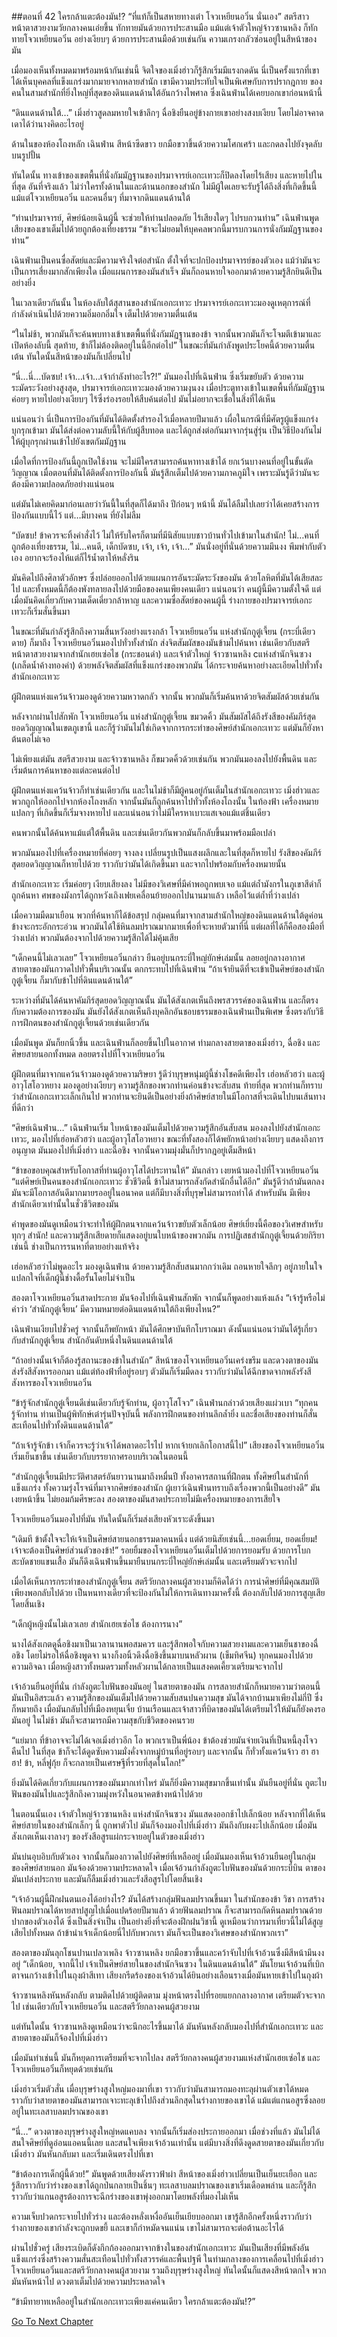 ##ตอนที่ 42 ใครกล้าแตะต้องมัน!?
“ที่แท้ก็เป็นสหายทางเต๋า โจวเหยียนอวิ๋น นั่นเอง” สตรีสาวหน้าตาสวยงามวัยกลางคนเอ่ยขึ้น ทักทายมันด้วยการประสานมือ แม้แต่เจ้าตัวใหญ่จ้าวซานหลิง ก็ทักทายโจวเหยียนอวิ๋น อย่างเงียบๆ ด้วยการประสานมือด้วยเช่นกัน ความเกรงกลัวซ่อนอยู่ในสีหน้าของมัน

เมื่อมองเห็นทั้งหมดมาพร้อมหน้ากันเช่นนี้ จิตใจของเมิ่งฮ่าวก็รู้สึกเริ่มมีแรงกดดัน นี่เป็นครั้งแรกที่เขาได้เห็นบุคคลที่แข็งแกร่งมากมายจากหลายสำนัก เขามีความประทับใจเป็นพิเศษกับการปรากฎกาย ของคนในสามสำนักที่ยิ่งใหญ่ที่สุดของดินแดนด้านใต้อันกว้างไพศาล ซึ่งเฉินฟ่านได้เคยบอกเขาก่อนหน้านี้

“ดินแดนด้านใต้…” เมิ่งฮ่าวสูดลมหายใจเข้าลึกๆ ฉื่อชิงยืนอยู่ข้างกายเขาอย่างสงบเงียบ โดยไม่อาจคาดเดาได้ว่านางคิดอะไรอยู่

ด้านในของห้องโถงหลัก เฉินฟ่าน สีหน้าซีดขาว ยกมือขวาขึ้นด้วยความโศกเศร้า และกดลงไปยังจุดลับบนรูปปั้น

ทันใดนั้น ทางเข้าของเขตพื้นที่นั่งกัมมัฏฐานของปรมาจารย์เอกะเทวะก็ปิดลงโดยไร้เสียง และหายไปในที่สุด อันที่จริงแล้ว ไม่ว่าใครทั้งด้านในและด้านนอกของสำนัก ไม่มีผู้ใดเลยจะรับรู้ได้ถึงสิ่งที่เกิดขึ้นนี้ แม้แต่โจวเหยียนอวิ๋น และคนอื่นๆ ที่มาจากดินแดนด้านใต้

“ท่านปรมาจารย์, ศิษย์น้อยเฉินผู้นี้ จะช่วยให้ท่านปลอดภัย ไร้เสียงใดๆ ไปรบกวนท่าน” เฉินฟ่านพูด เสียงของเขาเต็มไปด้วยถูกต้องเที่ยงธรรม “ข้าจะไม่ยอมให้บุคคลพวกนี้มารบกวนการนั่งกัมมัฏฐานของท่าน” 

เฉินฟ่านเป็นคนซื่อสัตย์และมีความจริงใจต่อสำนัก ตั้งใจที่จะปกป้องปรมาจารย์ของตัวเอง แม้ว่ามันจะเป็นการเสี่ยงมากสักเพียงใด เมื่อแผนการของมันสำเร็จ มันก็ถอนหายใจออกมาด้วยความรู้สึกยินดีเป็นอย่างยิ่ง

ในเวลาเดียวกันนั้น ในห้องลับใต้สุสานของสำนักเอกะเทวะ ปรมาจารย์เอกะเทวะมองดูเหตุการณ์ที่กำลังดำเนินไปด้วยความอิ่มอกอิ่มใจ เต็มไปด้วยความตื่นเต้น

“ในไม่ช้า, พวกมันก็จะค้นพบทางเข้าเขตพื้นที่นั่งกัมมัฏฐานของข้า จากนั้นพวกมันก็จะโจมตีเข้ามาและเปิดห้องลับนี้ สุดท้าย, ข้าก็ไม่ต้องติดอยู่ในนี้อีกต่อไป” ในขณะที่มันกำลังพูดประโยคนี้ด้วยความตื่นเต้น ทันใดนั้นสีหน้าของมันก็เปลี่ยนไป

“นี่…นี่…บัดซบ! เจ้า…เจ้า…เจ้ากำลังทำอะไร?!” มันมองไปที่เฉินฟ่าน ซึ่งเริ่มขยับตัว ด้วยความระมัดระวังอย่างสูงสุด, ปรมาจารย์เอกะเทวะมองด้วยความงุนงง เมื่อประตูทางเข้าในเขตพื้นที่กัมมัฏฐานค่อยๆ หายไปอย่างเงียบๆ ไร้ซึ่งร่องรอยให้สืบค้นต่อไป มันไม่อยากจะเชื่อในสิ่งที่ได้เห็น

แน่นอนว่า นี่เป็นการป้องกันที่มันได้ติดตั้งสำรองไว้เมื่อหลายปีมาแล้ว เผื่อในกรณีที่มีศัตรูผู้แข็งแกร่งบุกรุกเข้ามา มันได้ส่งต่อความลับนี้ให้กับผู้สืบทอด และได้ถูกส่งต่อกันมาจากรุ่นสู่รุ่น เป็นวิธีป้องกันไม่ให้ผู้บุกรุกผ่านเข้าไปยังเขตกัมมัฏฐาน

เมื่อใดที่การป้องกันนี้ถูกเปิดใช้งาน จะไม่มีใครสามารถค้นหาทางเข้าได้ ยกเว้นบางคนที่อยู่ในขั้นตัดวิญญาณ เมื่อตอนที่มันได้ติดตั้งการป้องกันนี้ มันรู้สึกเต็มไปด้วยความภาคภูมิใจ เพราะมันรู้ดีว่ามันจะต้องมีความปลอดภัยอย่างแน่นอน

แต่มันไม่เคยคิดมาก่อนเลยว่าวันนี้ในที่สุดก็ได้มาถึง ปีก่อนๆ หน้านี้ มันได้ลืมไปเลยว่าได้เคยสร้างการป้องกันแบบนี้ไว้ แต่…มีบางคน ที่ยังไม่ลืม

“บัดซบ! ข้าควรจะทิ้งคำสั่งไว้ ไม่ให้รับใครก็ตามที่มีนิสัยแบบชาวบ้านทั่วไปเข้ามาในสำนัก! ไม่…คนที่ถูกต้องเที่ยงธรรม, ไม่…คนดี, เด็กบัดซบ, เจ้า, เจ้า, เจ้า…” มันนั่งอยู่ที่นั่นด้วยความมึนงง พึมพำกับตัวเอง อยากจะร้องไห้แต่ก็ไร้น้ำตาให้หลั่งริน 

มันคิดไปถึงศิลาตัวอักษร ซึ่งปล่อยออกไปด้วยแผนการอันระมัดระวังของมัน ด้วยโลหิตที่มันได้เสียสละไป และทั้งหมดนี้ก็ต้องพังทลายลงไปด้วยมือของคนเพียงคนเดียว แน่นอนว่า คนผู้นี้มีความตั้งใจดี แต่เมื่อมันคิดเกี่ยวกับความเด็ดเดี่ยวกล้าหาญ และความซื่อสัตย์ของคนผู้นี้ ร่างกายของปรมาจารย์เอกะเทวะก็เริ่มสั่นขึ้นมา

ในขณะที่มันกำลังรู้สึกถึงความสิ้นหวังอย่างแรงกล้า โจวเหยียนอวิ๋น แห่งสำนักกูตู๋เจี้ยน (กระบี่เดียวดาย) ก็มาถึง โจวเหยียนอวิ๋นมองไปทั่วทั้งสำนัก ส่งจิตสัมผัสของมันข้ามไปค้นหา เช่นเดียวกับสตรีหน้าตาสวยงามจากสำนักเฮยเซ่อไช (กระชอนดำ) และเจ้าตัวใหญ่ จ้าวซานหลิง cแห่งสำนักจินซวง (เกล็ดน้ำค้างทองคำ) ด้วยพลังจิตสัมผัสที่แข็งแกร่งของพวกมัน ได้กระจายค้นหาอย่างละเอียดไปทั่วทั้งสำนักเอกะเทวะ

ผู้ฝึกตนแห่งแคว้นจ้าวมองดูด้วยความหวาดกลัว จากนั้น พวกมันก็เริ่มค้นหาด้วยจิตสัมผัสด้วยเช่นกัน

หลังจากผ่านไปสักพัก โจวเหยียนอวิ๋น แห่งสำนักกูตู๋เจี้ยน ขมวดคิ้ว มันสัมผัสได้ถึงรังสีของคัมภีร์สุดยอดวิญญาณในเขตภูเขานี้ และก็รู้ว่ามันไม่ใช่เกิดจากการกระทำของศิษย์สำนักเอกะเทวะ แต่มันก็ยังหาต้นตอไม่เจอ

ไม่เพียงแต่มัน สตรีสวยงาม และจ้าวซานหลิง ก็ขมวดคิ้วด้วยเช่นกัน พวกมันมองลงไปยังพื้นดิน และเริ่มต้นการค้นหาของแต่ละคนต่อไป

ผู้ฝึกตนแห่งแคว้นจ้าวก็ทำเช่นเดียวกัน และในไม่ช้าก็มีผู้คนอยู่กันเต็มในสำนักเอกะเทวะ เมิ่งฮ่าวและพวกถูกให้ออกไปจากห้องโถงหลัก จากนั้นมันก็ถูกค้นหาไปทั่วทั้งห้องโถงนั้น ในท้องฟ้า เครื่องหมายแปลกๆ ที่เกิดขึ้นก็เริ่มจางหายไป และแน่นอนว่าไม่มีใครหาเบาะแสเจอแม้แต่ชิ้นเดียว

คนพวกนั้นได้ค้นหาแม้แต่ใต้พื้นดิน และเช่นเดียวกันพวกมันก็กลับขึ้นมาพร้อมมือเปล่า

พวกมันมองไปที่เครื่องหมายที่ค่อยๆ จางลง เปลี่ยนรูปเป็นแสงผลึกและในที่สุดก็หายไป รังสีของคัมภีร์สุดยอดวิญญาณก็หายไปด้วย ราวกับว่ามันได้เกิดขึ้นมา และจากไปพร้อมกับครื่องหมายนั้น

สำนักเอกะเทวะ เริ่มค่อยๆ เงียบเสียงลง ไม่มีของวิเศษที่มีค่าพอถูกพบเจอ แม้แต่ถ้ำมังกรในภูเขาสีดำก็ถูกค้นหา ศพของมังกรได้ถูกหวังเถิงเฟยเคลื่อนย้ายออกไปนานมาแล้ว เหลือไว้แต่ถ้ำที่ว่างเปล่า

เมื่อความมืดมาเยือน พวกที่ค้นหาก็ได้ข้อสรุป กลุ่มคนที่มาจากสามสำนักใหญ่ของดินแดนด้านใต้ดูค่อนข้างจะกระอักกระอ่วน พวกมันได้ใช้หินลมปราณมากมายเพื่อที่จะหายตัวมาที่นี่ แต่ผลที่ได้ก็คือสองมือที่ว่างเปล่า พวกมันต้องจากไปด้วยความรู้สึกได้ไม่คุ้มเสีย

“เด็กคนนี้ไม่เลวเลย” โจวเหยียนอวิ๋นกล่าว ยืนอยู่บนกระบี่ใหญ่ยักษ์เล่มนั้น ลอยอยู่กลางอากาศ สายตาของมันกวาดไปทั่วพื้นบริเวณนั้น ตกกระทบไปที่เฉินฟ่าน “ถ้าเจ้ายินดีที่จะเข้าเป็นศิษย์ของสำนักกูตู๋เจี้ยน ก็มากับข้าไปที่ดินแดนด้านใต้”

ระหว่างที่มันได้ค้นหาคัมภีร์สุดยอดวิญญาณนั้น มันได้สังเกตเห็นถึงพรสวรรค์ของเฉินฟ่าน และก็ตรงกับความต้องการของมัน มันยังได้สังเกตเห็นถึงบุคลิกอันชอบธรรมของเฉินฟ่านเป็นพิเศษ ซึ่งตรงกับวิธีการฝึกตนของสำนักกูตู๋เจี้ยนด้วยเช่นเดียวกัน

เมื่อมันพูด มันก็ยกนิ้วขึ้น และเฉินฟ่านก็ลอยขึ้นไปในอากาศ ท่ามกลางสายตาของเมิ่งฮ่าว, ฉื่อชิง และศิษยสายนอกทั้งหมด ลอยตรงไปที่โจวเหยียนอวิ๋น

ผู้ฝึกตนที่มาจากแคว้นจ้าวมองดูด้วยความริษยา รู้ดีว่าบุรุษหนุ่มผู้นี้ช่างโชคดีเพียงไร เฮ่อหลัวฮว่า และผู้อาวุโสโอวหยาง มองดูอย่างเงียบๆ ความรู้สึกของพวกท่านค่อนข้างจะสับสน ท้ายที่สุด พวกท่านก็ทราบว่าสำนักเอกะเทวะเล็กเกินไป พวกท่านจะยินดีเป็นอย่างยิ่งถ้าศิษย์สายในมีโอกาสที่จะเดินไปบนเส้นทางที่ดีกว่า

“ศิษย์เฉินฟ่าน…” เฉินฟ่านเริ่ม ใบหน้าของมันเต็มไปด้วยความรู้สึกอันสับสน มองลงไปยังสำนักเอกะเทวะ, มองไปที่เฮ่อหลัวฮว่า และผู้อาวุโสโอวหยาง ขณะที่ทั้งสองก็ได้พยักหน้าอย่างเงียบๆ แสดงถึงการอนุญาต มันมองไปที่เมิ่งฮ่าว และฉื่อชิง จากนั้นความมุ่งมั่นก็ปรากฎอยู่เต็มสีหน้า 

“ข้าขอขอบคุณสำหรับโอกาสที่ท่านผู้อาวุโสได้ประทานให้” มันกล่าว เงยหน้ามองไปที่โจวเหยียนอวิ๋น “แต่ศิษย์เป็นคนของสำนักเอกะเทวะ ชั่วชีวิตนี้ ข้าไม่สามารถสังกัดสำนักอื่นได้อีก” มันรู้ดีว่าถ้ามันตกลง มันจะมีโอกาสอันดีมากมายรออยู่ในอนาคต แต่ก็มีบางสิ่งที่บุรุษไม่สามารถทำได้ สำหรับมัน มีเพียงสำนักเดียวเท่านั้นในชั่วชีวิตของมัน

คำพูดของมันดูเหมือนว่าจะทำให้ผู้ฝึกตนจากแคว้นจ้าวขยับตัวเล็กน้อย ศิษย์เยี่ยงนี้คือของวิเศษสำหรับทุกๆ สำนัก! และความรู้สึกเสียดายก็แสดงอยู่บนใบหน้าของพวกมัน การปฏิเสธสำนักกูตู๋เจี้ยนด้วยกิริยาเช่นนี้ ช่างเป็นการรนหาที่ตายอย่างแท้จริง

เฮ่อหลัวฮว่าไม่พูดอะไร มองดูเฉินฟ่าน ด้วยความรู้สึกสับสนมากกว่าเดิม ถอนหายใจลึกๆ อยู่ภายในใจ แปลกใจที่เด็กผู้นี้ช่างดื้อรั้นโดยไม่จำเป็น

สองตาโจวเหยียนอวิ๋นสาดประกาย มันจ้องไปที่เฉินฟ่านสักพัก จากนั้นก็พูดอย่างแห้งแล้ง “เจ้ารู้หรือไม่คำว่า ‘สำนักกูตู๋เจี้ยน’ มีความหมายต่อดินแดนด้านใต้ถึงเพียงไหน?”

เฉินฟ่านเงียบไปชั่วครู่ จากนั้นก็พยักหน้า มันได้ศึกษาบันทึกโบราณมา ดังนั้นแน่นอนว่ามันได้รู้เกี่ยวกับสำนักกูตู๋เจี้ยน สำนักอันดับหนึ่งในดินแดนด้านใต้

“ถ้าอย่างนั้นเจ้าก็ต้องรู้สถานะของข้าในสำนัก” สีหน้าของโจวเหยียนอวิ๋นเคร่งขรึม และดวงตาของมันส่งรังสีสังหารออกมา แม้แต่ท้องฟ้าที่อยู่รอบๆ ตัวมันก็เริ่มมืดลง ราวกับว่ามันได้ฉีกขาดจากพลังรังสีสังหารของโจวเหยียนอวิ๋น

“ข้ารู้จักสำนักกูตู๋เจี้ยนดีเช่นเดียวกับรู้จักท่าน, ผู้อาวุโสโจว” เฉินฟ่านกล่าวด้วยเสียงแผ่วเบา “ทุกคนรู้จักท่าน ท่านเป็นผู้พิทักษ์เต๋ารุ่นปัจจุบันนี้ พลังการฝึกตนของท่านลึกล้ำยิ่ง และชื่อเสียงของท่านก็สั่นสะเทือนไปทั่วทั้งดินแดนด้านใต้”

“ถ้าเจ้ารู้จักข้า เจ้าก็ควรจะรู้ว่าเจ้าได้พลาดอะไรไป หากเจ้ายกเลิกโอกาสนี้ไป” เสียงของโจวเหยียนอวิ๋นเริ่มเย็นชาขึ้น เช่นเดียวกับบรรยากาศรอบบริเวณในตอนนี้

“สำนักกูตู๋เจี้ยนมีประวัติศาสตร์อันยาวนานมาถึงหมื่นปี ทั้งอาคารสถานที่ฝึกตน ทั้งศิษย์ในสำนักที่แข็งแกร่ง ทั้งความรุ่งโรจน์ที่มาจากศิษย์ของสำนัก ผู้เยาว์เฉินฟ่านทราบถึงเรื่องพวกนี้เป็นอย่างดี” มันเงยหน้าขึ้น ไม่ยอมก้มศีรษะลง สองตาของมันสาดประกายไม่มีเครื่องหมายของการเสียใจ

โจวเหยียนอวิ๋นมองไปที่มัน ทันใดนั้นก็เริ่มส่งเสียงหัวเราะดังขึ้นมา

“เดิมที ข้าตั้งใจจะให้เจ้าเป็นศิษย์สายนอกธรรมดาคนหนึ่ง แต่ด้วยนิสัยเช่นนี้…ยอดเยี่ยม, ยอดเยี่ยม! เจ้าจะต้องเป็นศิษย์ส่วนตัวของข้า!” รอยยิ้มของโจวเหยียนอวิ๋นเต็มไปด้วยการยอมรับ ด้วยการโบกสะบัดชายแขนเสื้อ มันก็ดึงเฉินฟ่านขึ้นมายืนบนกระบี่ใหญ่ยักษ์เล่มนั้น และเตรียมตัวจะจากไป

เมื่อได้เห็นการกระทำของสำนักกูตู๋เจี้ยน สตรีวัยกลางคนผู้สวยงามก็คิดได้ว่า การนำศิษย์ที่มีคุณสมบัติเพียงพอกลับไปด้วย เป็นหนทางเดียวที่จะป้องกันไม่ให้การเดินทางมาครั้งนี้ ต้องกลับไปด้วยการสูญเสียโดยสิ้นเชิง

“เด็กผู้หญิงนั้นไม่เลวเลย สำนักเฮยเซ่อไช ต้องการนาง”

นางได้สังเกตดูฉื่อชิงมาเป็นเวลานานพอสมควร และรู้สึกพอใจกับความสวยงามและความเย็นชาของฉื่อชิง โดยไม่รอให้ฉื่อชิงพูดจา นางก็งอนิ้วดึงฉื่อชิงขึ้นมาบนหลัวผาน (เข็มทิศจีน) ทุกคนมองไปด้วยความอิจฉา เมื่อหญิงสาวทั้งหมดรวมทั้งหลัวผานได้กลายเป็นแสงคดเคี้ยวเตรียมจะจากไป

เจ้าอ้วนยืนอยู่ที่นั่น กำลังถูตะไบฟันของมันอยู่ ในสายตาของมัน การสลายสำนักก็หมายความว่าตอนนี้มันเป็นอิสระแล้ว ความรู้สึกของมันเต็มไปด้วยความสับสนปนความสุข มันได้จากบ้านมาเพียงไม่กี่ปี ซึ่งก็หมายถึง เมื่อมันกลับไปที่เมืองหยุนเจี๋ย บ้านเรือนและเจ้าสาวที่บิดาของมันได้เตรียมไว้ให้มันก็ยังคงรอมันอยู่ ในไม่ช้า มันก็จะสามารถมีความสุขกับชีวิตของคนรวย

“แย่มาก ที่ข้าอาจจะไม่ได้เจอเมิ่งฮ่าวอีก โอ พวกเราเป็นพี่น้อง ข้าต้องช่วยมันจ่ายเงินที่เป็นหนี้ลุงโจวคืนไป ในที่สุด ข้าก็จะได้ดูดซับความมั่งคั่งจากหมู่บ้านที่อยู่รอบๆ และจากนั้น ก็ทั่วทั้งแคว้นจ้าว ฮา ฮา ฮา! ข้า, หลี่ฟูกุ้ย ก็จะกลายเป็นเศรษฐีที่รวยที่สุดในโลก!” 

ยิ่งมันได้คิดเกี่ยวกับแผนการของมันมากเท่าไหร่ มันก็ยิ่งมีความสุขมากขึ้นเท่านั้น มันยืนอยู่ที่นั่น ถูตะไบฟันของมันไปและรู้สึกถึงความมุ่งหวังในอนาคตข้างหน้าไปด้วย

ในตอนนั้นเอง เจ้าตัวใหญ่จ้าวซานหลิง แห่งสำนักจินซวง มันแสดงออกช้าไปเล็กน้อย หลังจากที่ได้เห็นศิษย์สายในของสำนักเล็กๆ นี้ ถูกพาตัวไป มันก็จ้องมองไปที่เมิ่งฮ่าว มันถึงกับผงะไปเล็กน้อย เมื่อมันสังเกตเห็นเงาลางๆ ของรังสีอสูรแผ่กระจายอยู่ในตัวของเมิ่งฮ่าว 

มันบ่นอุบอิบกับตัวเอง จากนั้นก็มองกวาดไปยังศิษย์ที่เหลืออยู่ เมื่อมันมองเห็นเจ้าอ้วนยืนอยู่ในกลุ่มของศิษย์สายนอก มันจ้องด้วยความประหลาดใจ เมื่อเจ้อ้วนกำลังถูตะไบฟันของมันด้วยกระบี่บิน ตาของมันเปล่งประกาย และมันก็ลืมเมิ่งฮ่าวและรังสีอสูรไปโดยสิ้นเชิง

“เจ้าอ้วนผู้นี้ฝึกฝนตนเองได้อย่างไร? มันได้สร้างกลุ่มฟันลมปราณขึ้นมา ในสำนักของข้า วิชา การสร้างฟันลมปราณได้หายสาปสูญไปเมื่อแปดร้อยปีมาแล้ว ด้วยฟันลมปราณ ก็จะสามารถกัดหินลมปราณด้วยปากของตัวเองได้ ซึ่งเป็นสิ่งจำเป็น เป็นอย่างยิ่งที่จะต้องฝึกฝนวิชานี้ ดูเหมือนว่าการมาเที่ยวนี้ไม่ได้สูญเสียไปทั้งหมด ถ้าข้านำเจ้าเด็กน้อยนี่ไปกับพวกเรา มันก็จะเป็นของวิเศษของสำนักพวกเรา”

สองตาของมันลุกโชนปานเปลวเพลิง จ้าวซานหลิง ยกมือขวาขึ้นและคว้าจับไปที่เจ้าอ้วนซึ่งมีสีหน้ามึนงงอยู่ “เด็กน้อย, จากนี้ไป เจ้าเป็นศิษย์สายในของสำนักจินซวง ในดินแดนด้านใต้” มันโยนเจ้าอ้วนที่เบิกตาจนกว้างเข้าไปในถุงผ้าสีเทา เสียงกรีดร้องของเจ้าอ้วนได้ยินอย่างเลือนรางเมื่อมันหายเข้าไปในถุงผ้า

จ้าวซานหลิงหันหลังกลับ ตามติดไปด้วยผู้ติดตาม มุ่งหน้าตรงไปที่รอยแยกกลางอากาศ เตรียมตัวจะจากไป เช่นเดียวกับโจวเหยียนอวิ๋น และสตรีวัยกลางคนผู้สวยงาม

แต่ทันใดนั้น จ้าวซานหลิงดูเหมือนว่าจะนึกอะไรขึ้นมาได้ มันหันหลังกลับมองไปที่สำนักเอกะเทวะ และสายตาของมันก็จ้องไปที่เมิ่งฮ่าว

เมื่อมันทำเช่นนี้ มันก็หยุดการเตรียมที่จะจากไปลง สตรีวัยกลางคนผู้สวยงามแห่งสำนักเฮยเซ่อไช และโจวเหยียนอวิ๋นก็หยุดด้วยเช่นกัน

เมิ่งฮ่าวเริ่มตัวสั่น เมื่อบุรุษร่างสูงใหญ่มองมาที่เขา ราวกับว่ามันสามารถมองทะลุผ่านตัวเขาได้หมด ราวกับว่าสายตาของมันสามารถเจาะทะลุเข้าไปถึงส่วนลึกสุดในร่างกายของเขาได้ แม้แต่แกนอสูรซึ่งลอยอยู่ในทะเลสาบลมปราณของเขา

“นี่…” ดวงตาของบุรุษร่างสูงใหญ่หดแคบลง จากนั้นก็เริ่มส่องประกายออกมา เมื่อช่วงที่แล้ว มันไม่ได้สนใจศิษย์ที่ดูอ่อนแอคนนี้เลย และสนใจเพียงเจ้าอ้วนเท่านั้น แต่มีบางสิ่งที่ดึงดูดสายตาของมันเกี่ยวกับเมิ่งฮ่าว มันหันกลับมา และเริ่มเดินตรงไปที่เขา

“ข้าต้องการเด็กผู้นี้ด้วย!” มันพูดด้วยเสียงดังราวฟ้าผ่า สีหน้าของเมิ่งฮ่าวเปลี่ยนเป็นเย็นยะเยือก และรู้สึกราวกับว่าร่างของเขาได้ถูกป่นกลายเป็นชิ้นๆ ทะเลสาบลมปราณของเขาเริ่มเดือดพล่าน และก็รู้สึกราวกับว่าแกนอสูรต้องการจะฉีกร่างของเขาพุ่งออกมาโดยพลังที่มองไม่เห็น

ความเจ็บปวดกระจายไปทั่วร่าง และต้องหลั่งเหงื่ออันเย็นเยียบออกมา เขารู้สึกอีกครั้งหนึ่งราวกับว่าร่างกายของเขากำลังจะถูกบดขยี้ และเขาก็กำหมัดจนแน่น เขาไม่สามารถจะต่อต้านอะไรได้

ผ่านไปชั่วครู่ เสียงระเบิดก็ดังกึกก้องออกมาจากข้างในของสำนักเอกะเทวะ มันเป็นเสียงที่มีพลังอันแข็งแกร่งซึ่งสร้างความสั่นสะเทือนไปทั่วทั้งสวรรค์และพื้นปฐพี ในท่ามกลางของการเคลื่อนไปที่เมิ่งฮ่าว โจวเหยียนอวิ๋นและสตรีวัยกลางคนผู้สวยงาม รวมถึงบุรุษร่างสูงใหญ่ ทันใดนั้นก็แสดงสีหน้าตกใจ พวกมันหันหน้าไป ดวงตาเต็มไปด้วยความประหลาดใจ

“ข้ามีทายาทเหลืออยู่ในสำนักเอกะเทวะเพียงแค่คนเดียว ใครกล้าแตะต้องมัน!?”


[Go To Next Chapter]( ./43.md)